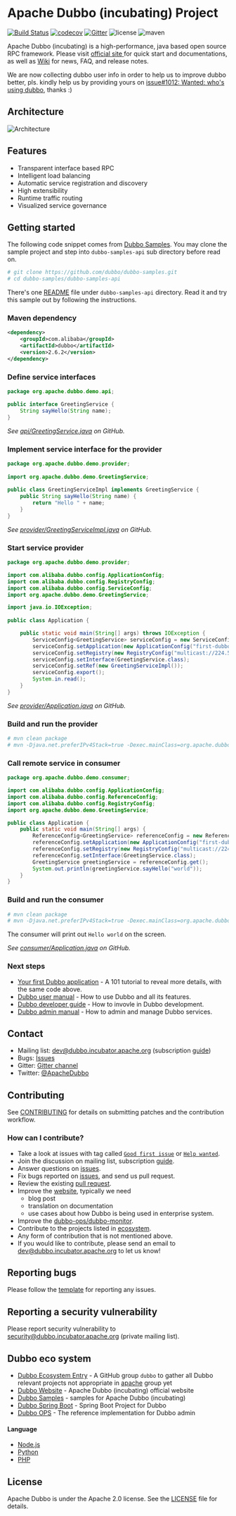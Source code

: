 # Apache Dubbo (incubating) Project

[![Build Status](https://travis-ci.org/apache/incubator-dubbo.svg?branch=master)](https://travis-ci.org/apache/incubator-dubbo)
[![codecov](https://codecov.io/gh/apache/incubator-dubbo/branch/master/graph/badge.svg)](https://codecov.io/gh/apache/incubator-dubbo)
[![Gitter](https://badges.gitter.im/alibaba/dubbo.svg)](https://gitter.im/alibaba/dubbo?utm_source=badge&utm_medium=badge&utm_campaign=pr-badge)
![license](https://img.shields.io/github/license/alibaba/dubbo.svg)
![maven](https://img.shields.io/maven-central/v/com.alibaba/dubbo.svg)

Apache Dubbo (incubating) is a high-performance, java based open source RPC framework. Please visit [official site ](http://dubbo.incubator.apache.org) for quick start and documentations, as well as [Wiki](https://github.com/apache/incubator-dubbo/wiki) for news, FAQ, and release notes.

We are now collecting dubbo user info in order to help us to improve dubbo better, pls. kindly help us by providing yours on [issue#1012: Wanted: who's using dubbo](https://github.com/apache/incubator-dubbo/issues/1012), thanks :)

## Architecture

![Architecture](http://dubbo.apache.org/img/architecture.png)

## Features

* Transparent interface based RPC
* Intelligent load balancing
* Automatic service registration and discovery
* High extensibility
* Runtime traffic routing
* Visualized service governance

## Getting started

The following code snippet comes from [Dubbo Samples](https://github.com/dubbo/dubbo-samples/tree/master/dubbo-samples-api). You may clone the sample project and step into `dubbo-samples-api` sub directory before read on.

```bash
# git clone https://github.com/dubbo/dubbo-samples.git
# cd dubbo-samples/dubbo-samples-api
```

There's one [README](https://github.com/dubbo/dubbo-samples/blob/master/dubbo-samples-api/README.md) file under `dubbo-samples-api` directory. Read it and try this sample out by following the instructions.

### Maven dependency

```xml
<dependency>
    <groupId>com.alibaba</groupId>
    <artifactId>dubbo</artifactId>
    <version>2.6.2</version>
</dependency>
```

### Define service interfaces

```java
package org.apache.dubbo.demo.api;

public interface GreetingService {
    String sayHello(String name);
}
```

*See [api/GreetingService.java](https://github.com/dubbo/dubbo-samples/blob/master/dubbo-samples-api/src/main/java/com/alibaba/dubbo/samples/api/GreetingsService.java) on GitHub.*

### Implement service interface for the provider

```java
package org.apache.dubbo.demo.provider;
 
import org.apache.dubbo.demo.GreetingService;
 
public class GreetingServiceImpl implements GreetingService {
    public String sayHello(String name) {
        return "Hello " + name;
    }
}
```

*See [provider/GreetingServiceImpl.java](https://github.com/dubbo/dubbo-samples/blob/master/dubbo-samples-api/src/main/java/com/alibaba/dubbo/samples/server/GreetingsServiceImpl.java) on GitHub.*

### Start service provider

```java
package org.apache.dubbo.demo.provider;

import com.alibaba.dubbo.config.ApplicationConfig;
import com.alibaba.dubbo.config.RegistryConfig;
import com.alibaba.dubbo.config.ServiceConfig;
import org.apache.dubbo.demo.GreetingService;

import java.io.IOException;
 
public class Application {

    public static void main(String[] args) throws IOException {
        ServiceConfig<GreetingService> serviceConfig = new ServiceConfig<GreetingService>();
        serviceConfig.setApplication(new ApplicationConfig("first-dubbo-provider"));
        serviceConfig.setRegistry(new RegistryConfig("multicast://224.5.6.7:1234"));
        serviceConfig.setInterface(GreetingService.class);
        serviceConfig.setRef(new GreetingServiceImpl());
        serviceConfig.export();
        System.in.read();
    }
}
```

*See [provider/Application.java](https://github.com/dubbo/dubbo-samples/blob/master/dubbo-samples-api/src/main/java/com/alibaba/dubbo/samples/provider/Application.java) on GitHub.*

### Build and run the provider

```bash
# mvn clean package
# mvn -Djava.net.preferIPv4Stack=true -Dexec.mainClass=org.apache.dubbo.demo.provider.Application exec:java
```

### Call remote service in consumer

```java
package org.apache.dubbo.demo.consumer;

import com.alibaba.dubbo.config.ApplicationConfig;
import com.alibaba.dubbo.config.ReferenceConfig;
import com.alibaba.dubbo.config.RegistryConfig;
import org.apache.dubbo.demo.GreetingService;

public class Application {
    public static void main(String[] args) {
        ReferenceConfig<GreetingService> referenceConfig = new ReferenceConfig<GreetingService>();
        referenceConfig.setApplication(new ApplicationConfig("first-dubbo-consumer"));
        referenceConfig.setRegistry(new RegistryConfig("multicast://224.5.6.7:1234"));
        referenceConfig.setInterface(GreetingService.class);
        GreetingService greetingService = referenceConfig.get();
        System.out.println(greetingService.sayHello("world"));
    }
}
```

### Build and run the consumer

```bash
# mvn clean package
# mvn -Djava.net.preferIPv4Stack=true -Dexec.mainClass=org.apache.dubbo.demo.consumer.Application exec:java
```

The consumer will print out `Hello world` on the screen.

*See [consumer/Application.java](https://github.com/dubbo/dubbo-samples/blob/master/dubbo-samples-api/src/main/java/com/alibaba/dubbo/samples/consumer/Application.java) on GitHub.*

### Next steps

* [Your first Dubbo application](http://dubbo.apache.org/en-us/blog/dubbo-101.html) - A 101 tutorial to reveal more details, with the same code above.
* [Dubbo user manual](http://dubbo.apache.org/en-us/docs/user/preface/background.html) - How to use Dubbo and all its features.
* [Dubbo developer guide](http://dubbo.apache.org/en-us/docs/dev/build.html) - How to invovle in Dubbo development.
* [Dubbo admin manual](http://dubbo.apache.org/en-us/docs/admin/install/provider-demo.html) - How to admin and manage Dubbo services.

## Contact

* Mailing list: [dev@dubbo.incubator.apache.org](mailto:[dev-subscribe@dubbo.incubator.apache.org]) (subscription [guide](https://github.com/apache/incubator-dubbo/wiki/Mailing-list-subscription-guide))
* Bugs: [Issues](https://github.com/apache/incubator-dubbo/issues/new?template=dubbo-issue-report-template.md)
* Gitter: [Gitter channel](https://gitter.im/alibaba/dubbo) 
* Twitter: [@ApacheDubbo](https://twitter.com/ApacheDubbo)

## Contributing

See [CONTRIBUTING](https://github.com/apache/incubator-dubbo/blob/master/CONTRIBUTING.md) for details on submitting patches and the contribution workflow.

### How can I contribute?

* Take a look at issues with tag called [`Good first issue`](https://github.com/apache/incubator-dubbo/issues?q=is%3Aopen+is%3Aissue+label%3A%22good+first+issue%22) or [`Help wanted`](https://github.com/apache/incubator-dubbo/issues?q=is%3Aopen+is%3Aissue+label%3A%22help+wanted%22).
* Join the discussion on mailing list, subscription [guide](https://github.com/apache/incubator-dubbo/wiki/Mailing-list-subscription-guide).
* Answer questions on [issues](https://github.com/apache/incubator-dubbo/issues).
* Fix bugs reported on [issues](https://github.com/apache/incubator-dubbo/issues), and send us pull request.
* Review the existing [pull request](https://github.com/apache/incubator-dubbo/pulls).
* Improve the [website](https://github.com/apache/incubator-dubbo-website), typically we need
  * blog post
  * translation on documentation
  * use cases about how Dubbo is being used in enterprise system.
* Improve the [dubbo-ops/dubbo-monitor](https://github.com/apache/incubator-dubbo-ops).
* Contribute to the projects listed in [ecosystem](https://github.com/dubbo).
* Any form of contribution that is not mentioned above.
* If you would like to contribute, please send an email to dev@dubbo.incubator.apache.org to let us know!

## Reporting bugs

Please follow the [template](https://github.com/apache/incubator-dubbo/issues/new?template=dubbo-issue-report-template.md) for reporting any issues.

## Reporting a security vulnerability

Please report security vulnerability to security@dubbo.incubator.apache.org (private mailing list).

## Dubbo eco system

* [Dubbo Ecosystem Entry](https://github.com/dubbo) - A GitHub group `dubbo` to gather all Dubbo relevant projects not appropriate in [apache](https://github.com/apache) group yet
* [Dubbo Website](https://github.com/apache/incubator-dubbo-website) - Apache Dubbo (incubating) official website
* [Dubbo Samples](https://github.com/dubbo/dubbo-samples) - samples for Apache Dubbo (incubating)
* [Dubbo Spring Boot](https://github.com/apache/incubator-dubbo-spring-boot-project) - Spring Boot Project for Dubbo
* [Dubbo OPS](https://github.com/apache/incubator-dubbo-ops) - The reference implementation for Dubbo admin

#### Language

* [Node.js](https://github.com/dubbo/dubbo2.js)
* [Python](https://github.com/dubbo/dubbo-client-py)
* [PHP](https://github.com/dubbo/dubbo-php-framework)

## License

Apache Dubbo is under the Apache 2.0 license. See the [LICENSE](https://github.com/apache/incubator-dubbo/blob/master/LICENSE) file for details.

